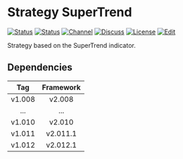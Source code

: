 # Strategy SuperTrend

[![Status][gha-image-check-master]][gha-link-check-master]
[![Status][gha-image-compile-master]][gha-link-compile-master]
[![Channel][tg-channel-image]][tg-channel-link]
[![Discuss][gh-discuss-badge]][gh-discuss-link]
[![License][license-image]][license-link]
[![Edit][gh-edit-badge]][gh-edit-link]

Strategy based on the SuperTrend indicator.

## Dependencies

| Tag      | Framework |
|:--------:|:---------:|
| v1.008   | v2.008    |
| ...      | ...       |
| v1.010   | v2.010    |
| v1.011   | v2.011.1  |
| v1.012   | v2.012.1  |

<!-- Named links -->

[gh-discuss-badge]: https://img.shields.io/badge/Discussions-Q&A-blue.svg?logo=github
[gh-discuss-link]: https://github.com/EA31337/EA31337-Strategies/discussions

[gh-edit-badge]: https://img.shields.io/badge/GitHub-edit-purple.svg?logo=github
[gh-edit-link]: https://github.dev/EA31337/Strategy-SuperTrend

[gha-link-check-master]: https://github.com/EA31337/Strategy-SuperTrend/actions?query=workflow:Check+branch%3Amaster
[gha-image-check-master]: https://github.com/EA31337/Strategy-SuperTrend/workflows/Check/badge.svg?branch=master
[gha-link-compile-master]: https://github.com/EA31337/Strategy-SuperTrend/actions?query=workflow:Compile+branch%3Amaster
[gha-image-compile-master]: https://github.com/EA31337/Strategy-SuperTrend/workflows/Compile/badge.svg?branch=master

[tg-channel-image]: https://img.shields.io/badge/Telegram-join-0088CC.svg?logo=telegram
[tg-channel-link]: https://t.me/EA31337

[license-image]: https://img.shields.io/github/license/EA31337/EA31337-Strategies.svg
[license-link]: https://tldrlegal.com/license/gnu-general-public-license-v3-(gpl-3)
